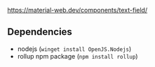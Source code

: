 https://material-web.dev/components/text-field/

## Dependencies

- nodejs (`winget install OpenJS.Nodejs`)
- rollup npm package (`npm install rollup`)
